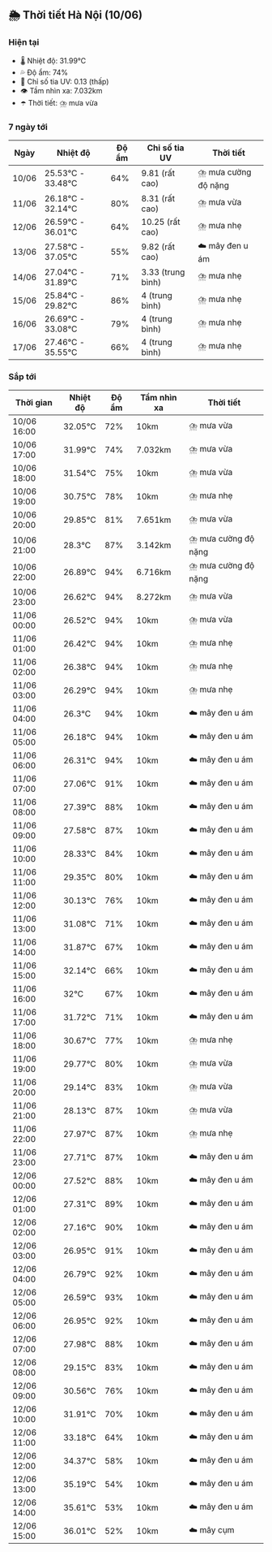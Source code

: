 ## 🌦️ Thời tiết Hà Nội (10/06)

### Hiện tại

- 🌡️ Nhiệt độ: 31.99℃
- 💦 Độ ẩm: 74%
- 🌟 Chỉ số tia UV: 0.13 (thấp)
- 👁️ Tầm nhìn xa: 7.032km
- ☂️ Thời tiết: ⛈️ mưa vừa

### 7 ngày tới

| Ngày | Nhiệt độ | Độ ẩm | Chỉ số tia UV | Thời tiết |
| --- | --- | --- | --- | --- |
| 10/06 | 25.53℃ - 33.48℃ | 64% | 9.81 (rất cao) | ⛈️ mưa cường độ nặng |
| 11/06 | 26.18℃ - 32.14℃ | 80% | 8.31 (rất cao) | ⛈️ mưa vừa |
| 12/06 | 26.59℃ - 36.01℃ | 64% | 10.25 (rất cao) | ⛈️ mưa nhẹ |
| 13/06 | 27.58℃ - 37.05℃ | 55% | 9.82 (rất cao) | ☁️ mây đen u ám |
| 14/06 | 27.04℃ - 31.89℃ | 71% | 3.33 (trung bình) | ⛈️ mưa nhẹ |
| 15/06 | 25.84℃ - 29.82℃ | 86% | 4 (trung bình) | ⛈️ mưa nhẹ |
| 16/06 | 26.69℃ - 33.08℃ | 79% | 4 (trung bình) | ⛈️ mưa nhẹ |
| 17/06 | 27.46℃ - 35.55℃ | 66% | 4 (trung bình) | ⛈️ mưa nhẹ |

### Sắp tới

| Thời gian | Nhiệt độ | Độ ẩm | Tầm nhìn xa | Thời tiết |
| --- | --- | --- | --- | --- |
| 10/06 16:00 | 32.05℃ | 72% | 10km | ⛈️ mưa vừa |
| 10/06 17:00 | 31.99℃ | 74% | 7.032km | ⛈️ mưa vừa |
| 10/06 18:00 | 31.54℃ | 75% | 10km | ⛈️ mưa vừa |
| 10/06 19:00 | 30.75℃ | 78% | 10km | ⛈️ mưa nhẹ |
| 10/06 20:00 | 29.85℃ | 81% | 7.651km | ⛈️ mưa vừa |
| 10/06 21:00 | 28.3℃ | 87% | 3.142km | ⛈️ mưa cường độ nặng |
| 10/06 22:00 | 26.89℃ | 94% | 6.716km | ⛈️ mưa cường độ nặng |
| 10/06 23:00 | 26.62℃ | 94% | 8.272km | ⛈️ mưa vừa |
| 11/06 00:00 | 26.52℃ | 94% | 10km | ⛈️ mưa vừa |
| 11/06 01:00 | 26.42℃ | 94% | 10km | ⛈️ mưa nhẹ |
| 11/06 02:00 | 26.38℃ | 94% | 10km | ⛈️ mưa nhẹ |
| 11/06 03:00 | 26.29℃ | 94% | 10km | ⛈️ mưa nhẹ |
| 11/06 04:00 | 26.3℃ | 94% | 10km | ☁️ mây đen u ám |
| 11/06 05:00 | 26.18℃ | 94% | 10km | ☁️ mây đen u ám |
| 11/06 06:00 | 26.31℃ | 94% | 10km | ☁️ mây đen u ám |
| 11/06 07:00 | 27.06℃ | 91% | 10km | ☁️ mây đen u ám |
| 11/06 08:00 | 27.39℃ | 88% | 10km | ☁️ mây đen u ám |
| 11/06 09:00 | 27.58℃ | 87% | 10km | ☁️ mây đen u ám |
| 11/06 10:00 | 28.33℃ | 84% | 10km | ☁️ mây đen u ám |
| 11/06 11:00 | 29.35℃ | 80% | 10km | ☁️ mây đen u ám |
| 11/06 12:00 | 30.13℃ | 76% | 10km | ☁️ mây đen u ám |
| 11/06 13:00 | 31.08℃ | 71% | 10km | ☁️ mây đen u ám |
| 11/06 14:00 | 31.87℃ | 67% | 10km | ☁️ mây đen u ám |
| 11/06 15:00 | 32.14℃ | 66% | 10km | ☁️ mây đen u ám |
| 11/06 16:00 | 32℃ | 67% | 10km | ☁️ mây đen u ám |
| 11/06 17:00 | 31.72℃ | 71% | 10km | ☁️ mây đen u ám |
| 11/06 18:00 | 30.67℃ | 77% | 10km | ⛈️ mưa nhẹ |
| 11/06 19:00 | 29.77℃ | 80% | 10km | ⛈️ mưa vừa |
| 11/06 20:00 | 29.14℃ | 83% | 10km | ⛈️ mưa vừa |
| 11/06 21:00 | 28.13℃ | 87% | 10km | ⛈️ mưa vừa |
| 11/06 22:00 | 27.97℃ | 87% | 10km | ⛈️ mưa nhẹ |
| 11/06 23:00 | 27.71℃ | 87% | 10km | ☁️ mây đen u ám |
| 12/06 00:00 | 27.52℃ | 88% | 10km | ☁️ mây đen u ám |
| 12/06 01:00 | 27.31℃ | 89% | 10km | ☁️ mây đen u ám |
| 12/06 02:00 | 27.16℃ | 90% | 10km | ☁️ mây đen u ám |
| 12/06 03:00 | 26.95℃ | 91% | 10km | ☁️ mây đen u ám |
| 12/06 04:00 | 26.79℃ | 92% | 10km | ☁️ mây đen u ám |
| 12/06 05:00 | 26.59℃ | 93% | 10km | ☁️ mây đen u ám |
| 12/06 06:00 | 26.95℃ | 92% | 10km | ☁️ mây đen u ám |
| 12/06 07:00 | 27.98℃ | 88% | 10km | ☁️ mây đen u ám |
| 12/06 08:00 | 29.15℃ | 83% | 10km | ☁️ mây đen u ám |
| 12/06 09:00 | 30.56℃ | 76% | 10km | ☁️ mây đen u ám |
| 12/06 10:00 | 31.91℃ | 70% | 10km | ☁️ mây đen u ám |
| 12/06 11:00 | 33.18℃ | 64% | 10km | ☁️ mây đen u ám |
| 12/06 12:00 | 34.37℃ | 58% | 10km | ☁️ mây đen u ám |
| 12/06 13:00 | 35.19℃ | 54% | 10km | ☁️ mây đen u ám |
| 12/06 14:00 | 35.61℃ | 53% | 10km | ☁️ mây đen u ám |
| 12/06 15:00 | 36.01℃ | 52% | 10km | ☁️ mây cụm |
